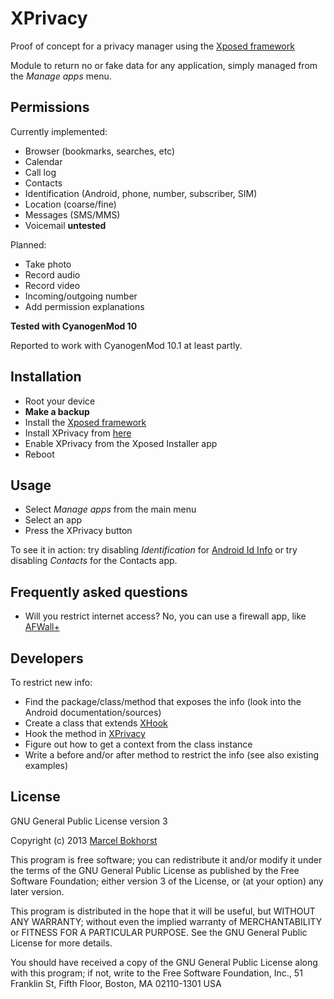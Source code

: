 XPrivacy
========

Proof of concept for a privacy manager using the [Xposed framework](http://forum.xda-developers.com/showthread.php?t=1574401)

Module to return no or fake data for any application, simply managed from the *Manage apps* menu.

Permissions
-----------

Currently implemented:

* Browser (bookmarks, searches, etc)
* Calendar
* Call log
* Contacts
* Identification (Android, phone, number, subscriber, SIM)
* Location (coarse/fine)
* Messages (SMS/MMS)
* Voicemail **untested**

Planned:

* Take photo
* Record audio
* Record video
* Incoming/outgoing number
* Add permission explanations

**Tested with CyanogenMod 10**

Reported to work with CyanogenMod 10.1 at least partly.

Installation
------------

* Root your device
* **Make a backup**
* Install the [Xposed framework](http://forum.xda-developers.com/showthread.php?t=1574401)
* Install XPrivacy from [here](http://goo.im/devs/M66B/xprivacy)
* Enable XPrivacy from the Xposed Installer app
* Reboot

Usage
-----

* Select *Manage apps* from the main menu
* Select an app
* Press the XPrivacy button

To see it in action: try disabling *Identification* for [Android Id Info](https://play.google.com/store/apps/details?id=com.bzgames.androidid)
or try disabling *Contacts* for the Contacts app.

Frequently asked questions
--------------------------

* Will you restrict internet access? No, you can use a firewall app, like [AFWall+](https://play.google.com/store/apps/details?id=dev.ukanth.ufirewall)

Developers
----------

To restrict new info:

* Find the package/class/method that exposes the info (look into the Android documentation/sources)
* Create a class that extends [XHook](https://github.com/M66B/XPrivacy/blob/master/src/biz/bokhorst/xprivacy/XHook.java)
* Hook the method in [XPrivacy](https://github.com/M66B/XPrivacy/blob/master/src/biz/bokhorst/xprivacy/XPrivacy.java)
* Figure out how to get a context from the class instance
* Write a before and/or after method to restrict the info (see also existing examples)

License
-------

GNU General Public License version 3

Copyright (c) 2013 [Marcel Bokhorst](http://blog.bokhorst.biz/about/)

This program is free software; you can redistribute it and/or modify
it under the terms of the GNU General Public License as published by
the Free Software Foundation; either version 3 of the License, or
(at your option) any later version.

This program is distributed in the hope that it will be useful,
but WITHOUT ANY WARRANTY; without even the implied warranty of
MERCHANTABILITY or FITNESS FOR A PARTICULAR PURPOSE.  See the
GNU General Public License for more details.

You should have received a copy of the GNU General Public License
along with this program; if not, write to the Free Software
Foundation, Inc., 51 Franklin St, Fifth Floor, Boston, MA  02110-1301  USA
